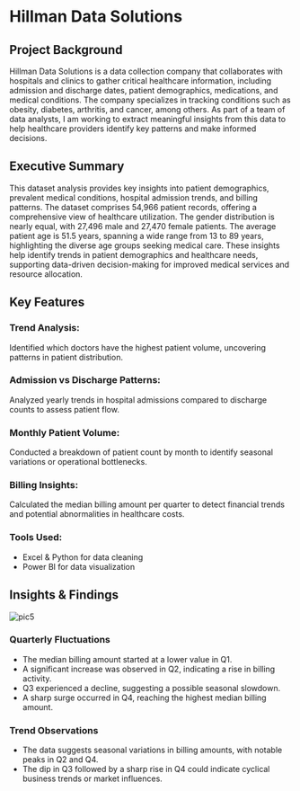 # Hillman Data Solutions

## Project Background
Hillman Data Solutions is a data collection company that collaborates with hospitals and clinics to gather critical healthcare information, including admission and discharge dates, patient demographics, medications, and medical conditions. The company specializes in tracking conditions such as obesity, diabetes, arthritis, and cancer, among others. As part of a team of data analysts, I am working to extract meaningful insights from this data to help healthcare providers identify key patterns and make informed decisions.

## Executive Summary
This dataset analysis provides key insights into patient demographics, prevalent medical conditions, hospital admission trends, and billing patterns. The dataset comprises 54,966 patient records, offering a comprehensive view of healthcare utilization. The gender distribution is nearly equal, with 27,496 male and 27,470 female patients. The average patient age is 51.5 years, spanning a wide range from 13 to 89 years, highlighting the diverse age groups seeking medical care. These insights help identify trends in patient demographics and healthcare needs, supporting data-driven decision-making for improved medical services and resource allocation.

## Key Features
### Trend Analysis:
Identified which doctors have the highest patient volume, uncovering patterns in patient distribution.
### Admission vs Discharge Patterns:
Analyzed yearly trends in hospital admissions compared to discharge counts to assess patient flow.
### Monthly Patient Volume:
Conducted a breakdown of patient count by month to identify seasonal variations or operational bottlenecks.
### Billing Insights:
Calculated the median billing amount per quarter to detect financial trends and potential abnormalities in healthcare costs.

### Tools Used:
- Excel & Python for data cleaning
- Power BI for data visualization

## Insights & Findings
![pic5](https://github.com/user-attachments/assets/d344153e-ba46-46a5-b347-dc005912d4ab)
### Quarterly Fluctuations
- The median billing amount started at a lower value in Q1.
- A significant increase was observed in Q2, indicating a rise in billing activity.
- Q3 experienced a decline, suggesting a possible seasonal slowdown.
- A sharp surge occurred in Q4, reaching the highest median billing amount.

### Trend Observations

- The data suggests seasonal variations in billing amounts, with notable peaks in Q2 and Q4.
- The dip in Q3 followed by a sharp rise in Q4 could indicate cyclical business trends or market influences.

